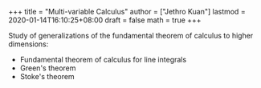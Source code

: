 +++
title = "Multi-variable Calculus"
author = ["Jethro Kuan"]
lastmod = 2020-01-14T16:10:25+08:00
draft = false
math = true
+++

Study of generalizations of the fundamental theorem of calculus to
higher dimensions:

-   Fundamental theorem of calculus for line integrals
-   Green's theorem
-   Stoke's theorem
